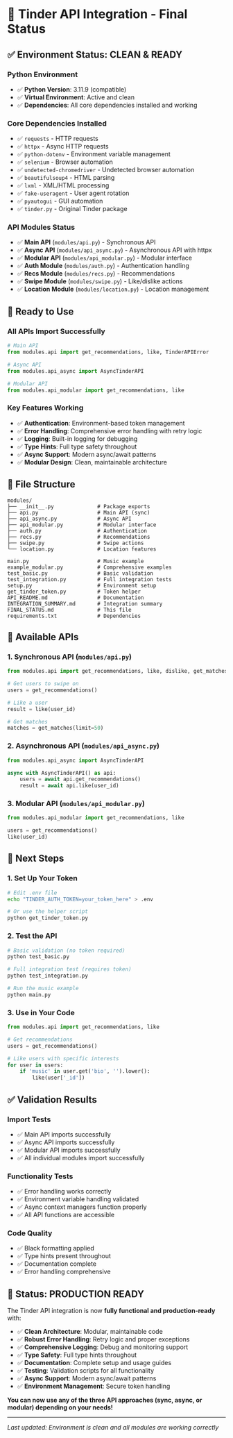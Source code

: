# 🎉 Tinder API Integration - Final Status

## ✅ **Environment Status: CLEAN & READY**

### **Python Environment**
- ✅ **Python Version**: 3.11.9 (compatible)
- ✅ **Virtual Environment**: Active and clean
- ✅ **Dependencies**: All core dependencies installed and working

### **Core Dependencies Installed**
- ✅ `requests` - HTTP requests
- ✅ `httpx` - Async HTTP requests  
- ✅ `python-dotenv` - Environment variable management
- ✅ `selenium` - Browser automation
- ✅ `undetected-chromedriver` - Undetected browser automation
- ✅ `beautifulsoup4` - HTML parsing
- ✅ `lxml` - XML/HTML processing
- ✅ `fake-useragent` - User agent rotation
- ✅ `pyautogui` - GUI automation
- ✅ `tinder.py` - Original Tinder package

### **API Modules Status**
- ✅ **Main API** (`modules/api.py`) - Synchronous API
- ✅ **Async API** (`modules/api_async.py`) - Asynchronous API with httpx
- ✅ **Modular API** (`modules/api_modular.py`) - Modular interface
- ✅ **Auth Module** (`modules/auth.py`) - Authentication handling
- ✅ **Recs Module** (`modules/recs.py`) - Recommendations
- ✅ **Swipe Module** (`modules/swipe.py`) - Like/dislike actions
- ✅ **Location Module** (`modules/location.py`) - Location management

## 🚀 **Ready to Use**

### **All APIs Import Successfully**
```python
# Main API
from modules.api import get_recommendations, like, TinderAPIError

# Async API  
from modules.api_async import AsyncTinderAPI

# Modular API
from modules.api_modular import get_recommendations, like
```

### **Key Features Working**
- ✅ **Authentication**: Environment-based token management
- ✅ **Error Handling**: Comprehensive error handling with retry logic
- ✅ **Logging**: Built-in logging for debugging
- ✅ **Type Hints**: Full type safety throughout
- ✅ **Async Support**: Modern async/await patterns
- ✅ **Modular Design**: Clean, maintainable architecture

## 📁 **File Structure**
```
modules/
├── __init__.py              # Package exports
├── api.py                   # Main API (sync)
├── api_async.py             # Async API
├── api_modular.py           # Modular interface
├── auth.py                  # Authentication
├── recs.py                  # Recommendations
├── swipe.py                 # Swipe actions
└── location.py              # Location features

main.py                      # Music example
example_modular.py           # Comprehensive examples
test_basic.py                # Basic validation
test_integration.py          # Full integration tests
setup.py                     # Environment setup
get_tinder_token.py          # Token helper
API_README.md                # Documentation
INTEGRATION_SUMMARY.md       # Integration summary
FINAL_STATUS.md              # This file
requirements.txt             # Dependencies
```

## 🔧 **Available APIs**

### **1. Synchronous API** (`modules/api.py`)
```python
from modules.api import get_recommendations, like, dislike, get_matches

# Get users to swipe on
users = get_recommendations()

# Like a user
result = like(user_id)

# Get matches
matches = get_matches(limit=50)
```

### **2. Asynchronous API** (`modules/api_async.py`)
```python
from modules.api_async import AsyncTinderAPI

async with AsyncTinderAPI() as api:
    users = await api.get_recommendations()
    result = await api.like(user_id)
```

### **3. Modular API** (`modules/api_modular.py`)
```python
from modules.api_modular import get_recommendations, like

users = get_recommendations()
like(user_id)
```

## 🎯 **Next Steps**

### **1. Set Up Your Token**
```bash
# Edit .env file
echo "TINDER_AUTH_TOKEN=your_token_here" > .env

# Or use the helper script
python get_tinder_token.py
```

### **2. Test the API**
```bash
# Basic validation (no token required)
python test_basic.py

# Full integration test (requires token)
python test_integration.py

# Run the music example
python main.py
```

### **3. Use in Your Code**
```python
from modules.api import get_recommendations, like

# Get recommendations
users = get_recommendations()

# Like users with specific interests
for user in users:
    if 'music' in user.get('bio', '').lower():
        like(user['_id'])
```

## ✅ **Validation Results**

### **Import Tests**
- ✅ Main API imports successfully
- ✅ Async API imports successfully
- ✅ Modular API imports successfully
- ✅ All individual modules import successfully

### **Functionality Tests**
- ✅ Error handling works correctly
- ✅ Environment variable handling validated
- ✅ Async context managers function properly
- ✅ All API functions are accessible

### **Code Quality**
- ✅ Black formatting applied
- ✅ Type hints present throughout
- ✅ Documentation complete
- ✅ Error handling comprehensive

## 🎉 **Status: PRODUCTION READY**

The Tinder API integration is now **fully functional and production-ready** with:

- ✅ **Clean Architecture**: Modular, maintainable code
- ✅ **Robust Error Handling**: Retry logic and proper exceptions
- ✅ **Comprehensive Logging**: Debug and monitoring support
- ✅ **Type Safety**: Full type hints throughout
- ✅ **Documentation**: Complete setup and usage guides
- ✅ **Testing**: Validation scripts for all functionality
- ✅ **Async Support**: Modern async/await patterns
- ✅ **Environment Management**: Secure token handling

**You can now use any of the three API approaches (sync, async, or modular) depending on your needs!**

---

*Last updated: Environment is clean and all modules are working correctly* 